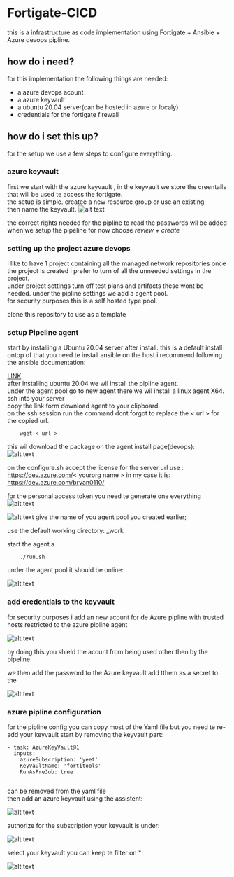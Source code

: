 # Fortigate-CICD
this is a infrastructure as code implementation using Fortigate + Ansible + Azure devops pipline.
## how do i need?
for this implementation the following things are needed:

- a azure devops acount 
- a azure keyvault
- a ubuntu 20.04 server(can be hosted in azure or localy)
- credentials for the fortigate firewall

## how do i set this up?
for the setup we use a few steps to configure everything.


### azure keyvault 
first we start with the azure keyvault , in the keyvault we store the creentails that will be used te access the fortigate.  
the setup is simple. createe a new resource group or use an existing.  
then name the keyvault.
![alt text](https://github.com/bryanster/Fortigate-CICD/blob/main/docs/Pictures/keyvault1.png)

  
the correct rights needed for the pipline to read the passwords wil be added when we setup the pipeline
for now choose *review + create*

### setting up the project azure devops
i like to have 1 project containing all the managed network repositories
once the project is created i prefer to turn of all the unneeded settings in the project.   
under project settings turn off test plans and artifacts these wont be needed.
under the pipline settings we add a agent pool.  
for security purposes this is a self hosted type pool.  

clone this repository to use as a template

### setup Pipeline agent
start by installing a Ubuntu 20.04 server after install.
this is a default install ontop of that you need te install ansible on the host i recommend following the ansible documentation:

[LINK](https://docs.ansible.com/ansible/latest/installation_guide/intro_installation.html#installing-ansible-on-ubuntu)  
after installing ubuntu 20.04 we wil install the pipline agent.  
under the agent pool go to new agent there we wil install a linux agent X64.     
ssh into your server  
copy the link form download agent to your clipboard.  
on the ssh session run the command dont forgot to replace the < url > for the copied url.

        wget < url >

this wil download the package on the agent install page(devops):  
![alt text](https://github.com/bryanster/Fortigate-CICD/blob/main/docs/Pictures/newagent.png)

on the configure.sh
accept the license
for the server url use : https://dev.azure.com/< yourorg name >
in my case it is: https://dev.azure.com/bryan0110/

for the personal access token you need te generate one everything
![alt text](https://github.com/bryanster/Fortigate-CICD/blob/main/docs/Pictures/pat.png)

![alt text](https://github.com/bryanster/Fortigate-CICD/blob/main/docs/Pictures/agent.png)
give the name of you agent pool you created earlier;

use the default working directory: _work

start the agent a

        ./run.sh


under the agent pool it should be online:

![alt text](https://github.com/bryanster/Fortigate-CICD/blob/main/docs/Pictures/agentpool.png)


### add credentials to the keyvault
for security purposes i add an new acount for de Azure pipline with trusted hosts restricted to the azure pipline agent


![alt text](https://github.com/bryanster/Fortigate-CICD/blob/main/docs/Pictures/fgtuser.png)

by doing this you shield the acount from being used other then by the pipeline

we then add the password to the Azure keyvault add tthem as a secret to the

![alt text](https://github.com/bryanster/Fortigate-CICD/blob/main/docs/Pictures/secret.png)

### azure pipline configuration
for the pipline config you can copy most of the Yaml file but you need te re-add your keyvault start by removing the keyvault part:

```
- task: AzureKeyVault@1
  inputs:
    azureSubscription: 'yeet'
    KeyVaultName: 'fortitools'
    RunAsPreJob: true
    
```
can be removed from the yaml file  
then add an azure keyvault using the assistent:  

![alt text](https://github.com/bryanster/Fortigate-CICD/blob/main/docs/Pictures/pipline1.png)

authorize for the subscription your keyvault is under:  

![alt text](https://github.com/bryanster/Fortigate-CICD/blob/main/docs/Pictures/pipline2.png)

select your keyvault you can keep te filter on *:


![alt text](https://github.com/bryanster/Fortigate-CICD/blob/main/docs/Pictures/pipline3.png)
